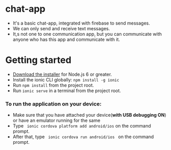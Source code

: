 # chat-app
<ul>
  <li>It's a basic chat-app, integrated with firebase to send messages.</li>
  <li>We can only send and receive text messages.</li>
  <li>It,s not one to one communication app, but you can communicate with anyone who has this app and communicate with it.
  </li></ul>

# Getting started
<ul>
<li><a href="https://nodejs.org/" rel="nofollow">Download the installer</a> for Node.js 6 or greater.</li>
<li>Install the ionic CLI globally: <code>npm install -g ionic</code></li>
<li>Run <code>npm install</code> from the project root.</li>
<li>Run <code>ionic serve</code> in a terminal from the project root.</li>
</ul>

<h3>
To run the application on your device:
</h3>
<ul>
  <li>Make sure that you have attached your device(<b>with USB debugging ON</b>) or have an emulator running for the same</li>
  <li> Type <code> ionic cordova platform add android/ios</code> on the command prompt.</li>
  <li> After that, type <code> ionic cordova run android/ios </code> on the command prompt.</li>
  </ul>
